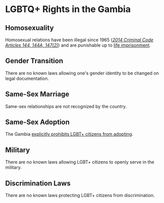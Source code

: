 # LGBTQ+ Rights in the Gambia

## Homosexuality
Homosexual relations have been illegal since 1965 ([*2014 Criminal Code Articles 144, 144A, 147(2)*](http://www.ilo.org/dyn/natlex/docs/SERIAL/75289/107490/F973061365/GMB75289%20pp%201284_1316.pdf)) and are punishable up to [life imprisonment](https://www.theguardian.com/world/2014/sep/09/gambia-passes-bill-life-imprisonment-homosexual-acts).

## Gender Transition
There are no known laws allowing one's gender identity to be changed on legal documentation.

## Same-Sex Marriage
Same-sex relationships are not recognized by the country.

## Same-Sex Adoption
The Gambia [explicitly prohibits LGBT+ citizens from adopting](https://web.archive.org/web/20140221193017/http://adoption.state.gov/country_information/country_specific_info.php?country-select=gambia).

## Military
There are no known laws allowing LGBT+ citizens to openly serve in the military.

## Discrimination Laws
There are no known laws protecting LGBT+ citizens from discrimination.
